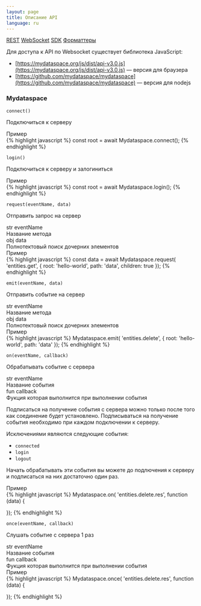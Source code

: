 ```yaml
---
layout: page
title: Описание API
language: ru
---
```


<div class="page-tab-list">
    <a href="/ru/docs/client-api" class="page-tab">REST</a>
    <a href="/ru/docs/client-api/websocket" class="page-tab page-tab--active">WebSocket</a>
    <a href="/ru/docs/client-api/sdk" class="page-tab">SDK</a>
    <a href="/ru/docs/client-api/formatters" class="page-tab">Форматтеры</a>
</div>

Для доступа к API по Websocket существует библиотека JavaScript:
* [https://mydataspace.org/js/dist/api-v3.0.js](https://mydataspace.org/js/dist/api-v3.0.js) &mdash; версия для браузера
* [https://github.com/mydataspace/mydataspace](https://github.com/mydataspace/mydataspace) &mdash; версия для nodejs


### Mydataspace


<section class="feature__section">
  <div class="row">
    <div class="col-md-4">
      <div class="highlighter-rouge">
        <pre class="highlight"><code class="feature__method_name">connect()</code></pre>
      </div>
      <p class="feature__subtitle">Подключиться к серверу</p>
      <p></p>
    </div>
    <div class="col-md-8">
      <div class="feature__code_example">Пример</div>
{% highlight javascript %}
const root = await Mydataspace.connect();
{% endhighlight %}
    </div>
  </div>
</section>





<section class="feature__section">
  <div class="row">
    <div class="col-md-4">
      <div class="highlighter-rouge">
        <pre class="highlight"><code class="feature__method_name">login()</code></pre>
      </div>
      <p class="feature__subtitle">Подключиться к серверу и залогиниться</p>
      <p></p>
    </div>
    <div class="col-md-8">
      <div class="feature__code_example">Пример</div>
{% highlight javascript %}
const root = await Mydataspace.login();
{% endhighlight %}
    </div>
  </div>
</section>




<section class="feature__section">
  <div class="row">
    <div class="col-md-4">
      <div class="highlighter-rouge">
        <pre class="highlight"><code class="feature__method_name">request(eventName, data)</code></pre>
      </div>
      <p class="feature__subtitle">Отправить запрос на сервер</p>
      <p></p>
    </div>
    <div class="col-md-8">
      <div class="row">
        <div class="col-md-4">
          <div class="highlighter__var">
            <span class="highlight__var_type highlight__var_type--str">str</span> eventName
          </div>
        </div>
        <div class="col-md-8">
          Название метода
        </div>
      </div>
      <div class="row">
        <div class="col-md-4">
          <div class="highlighter__var">
            <span class="highlight__var_type highlight__var_type--array">obj</span> data
          </div>
        </div>
        <div class="col-md-8">
          Полнотектовый поиск дочерних элементов
        </div>
      </div>
      <div class="feature__code_example">Пример</div>
{% highlight javascript %}
const data =
  await Mydataspace.request(
    'entities.get', {
      root: 'hello-world',
      path: 'data',
      children: true
    });
{% endhighlight %}
    </div>
  </div>
</section>

<section class="feature__section">
  <div class="row">
    <div class="col-md-4">
      <div class="highlighter-rouge">
        <pre class="highlight"><code class="feature__method_name">emit(eventName, data)</code></pre>
      </div>
      <p class="feature__subtitle">Отправить событие на сервер</p>
      <p></p>
    </div>
    <div class="col-md-8">
      <div class="row">
        <div class="col-md-4">
          <div class="highlighter__var">
            <span class="highlight__var_type highlight__var_type--str">str</span> eventName
          </div>
        </div>
        <div class="col-md-8">
          Название метода
        </div>
      </div>
      <div class="row">
        <div class="col-md-4">
          <div class="highlighter__var">
            <span class="highlight__var_type highlight__var_type--array">obj</span> data
          </div>
        </div>
        <div class="col-md-8">
          Полнотектовый поиск дочерних элементов
        </div>
      </div>
      <div class="feature__code_example">Пример</div>
{% highlight javascript %}
Mydataspace.emit(
  'entities.delete', {
    root: 'hello-world',
    path: 'data'
  });
{% endhighlight %}
    </div>
  </div>
</section>

<section class="feature__section">
  <div class="row">
    <div class="col-md-4">
      <div class="highlighter-rouge">
        <pre class="highlight"><code class="feature__method_name">on(eventName, callback)</code></pre>
      </div>
      <p class="feature__subtitle">Обрабатывать событие с сервера</p>
    </div>
    <div class="col-md-8">
      <div class="row">
        <div class="col-md-4">
          <div class="highlighter__var">
            <span class="highlight__var_type highlight__var_type--str">str</span> eventName
          </div>
        </div>
        <div class="col-md-8">
          Название события
        </div>
      </div>
      <div class="row">
        <div class="col-md-4">
          <div class="highlighter__var">
            <span class="highlight__var_type highlight__var_type--function">fun</span> callback
          </div>
        </div>
        <div class="col-md-8">
          Фукция которая выполнится при выполнении события
        </div>
      </div>
      <p>
        Подписаться на получение события с сервера можно только
        после того как соединение будет установлено. Подписываться на
        получение события необходимо при каждом подключении к серверу.
      </p>
      <p>
        Исключениями являются следующие события:
        <ul>
          <li><code>connected</code></li>
          <li><code>login</code></li>
          <li><code>logout</code></li>
        </ul>
        Начать обрабатывать эти события вы можете до подлючения к серверу и
        подписаться на них достаточно один раз.
      </p>
      <div class="feature__code_example">Пример</div>
{% highlight javascript %}
Mydataspace.on(
  'entities.delete.res', function (data) {
    
  });
{% endhighlight %}
    </div>
  </div>
</section>


<section class="feature__section">
  <div class="row">
    <div class="col-md-4">
      <div class="highlighter-rouge">
        <pre class="highlight"><code class="feature__method_name">once(eventName, callback)</code></pre>
      </div>
      <p class="feature__subtitle">Слушать событие с сервера 1 раз</p>
      <p></p>
    </div>
    <div class="col-md-8">
      <div class="row">
        <div class="col-md-4">
          <div class="highlighter__var">
            <span class="highlight__var_type highlight__var_type--str">str</span> eventName
          </div>
        </div>
        <div class="col-md-8">
          Название события
        </div>
      </div>
      <div class="row">
        <div class="col-md-4">
          <div class="highlighter__var">
            <span class="highlight__var_type highlight__var_type--function">fun</span> callback
          </div>
        </div>
        <div class="col-md-8">
          Фукция которая выполнится при выполнении события
        </div>
      </div>
      <div class="feature__code_example">Пример</div>
{% highlight javascript %}
Mydataspace.once(
  'entities.delete.res', function (data) {
    
  });
{% endhighlight %}
    </div>
  </div>
</section>